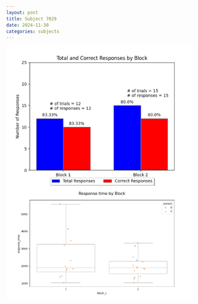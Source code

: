 ```yaml
---
layout: post
title: Subject 7029
date: 2024-11-30
categories: subjects
---
```


![](data/7029/run-15/7029_ATS_responses.png)
![](data/7029/run-15/7029_ATS_rt.png)
